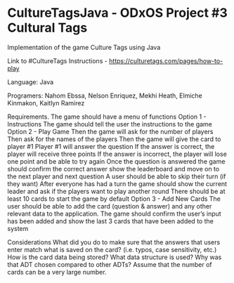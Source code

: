 # CultureTagsJava - ODxOS Project #3 Cultural Tags 

Implementation of the game Culture Tags using Java

Link to #CultureTags Instructions - https://culturetags.com/pages/how-to-play

Language: Java

Programers: Nahom Ebssa, Nelson Enriquez, Mekhi Heath, Elmiche Kinmakon, Kaitlyn Ramirez

Requirements. The game should have a menu of functions Option 1 - Instructions The game should tell the user the instructions to the game Option 2 - Play Game Then the game will ask for the number of players Then ask for the names of the players Then the game will give the card to player #1 Player #1 will answer the question If the answer is correct, the player will receive three points If the answer is incorrect, the player will lose one point and be able to try again Once the question is answered the game should confirm the correct answer show the leaderboard and move on to the next player and next question A user should be able to skip their turn (if they want) After everyone has had a turn the game should show the current leader and ask if the players want to play another round There should be at least 10 cards to start the game by default Option 3 - Add New Cards The user should be able to add the card (question & answer) and any other relevant data to the application.
The game should confirm the user’s input has been added and show the last 3 cards that have been added to the system

Considerations What did you do to make sure that the answers that users enter match what is saved on the card? (i.e. typos, case sensitivity, etc.) How is the card data being stored? What data structure is used? Why was that ADT chosen compared to other ADTs? Assume that the number of cards can be a very large number.

